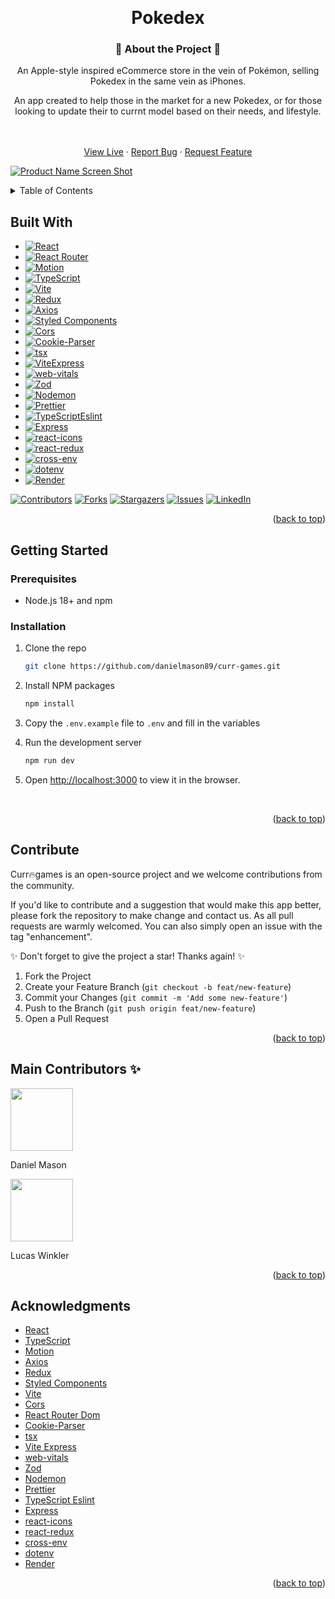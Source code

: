 <!-- Improved compatibility of back to top link: See: https://github.com/othneildrew/Best-README-Template/pull/73 -->

<a id="readme-top"></a>

<!--
*** Thanks for checking out the Best-README-Template. If you have a suggestion
*** that would make this better, please fork the repo and create a pull request
*** or simply open an issue with the tag "enhancement".
*** Don't forget to give the project a star!
*** Thanks again! Now go create something AMAZING! :D
-->

<!-- PROJECT SHIELDS -->
<!--
*** I'm using markdown "reference style" links for readability.
*** Reference links are enclosed in brackets [ ] instead of parentheses ( ).
*** See the bottom of this document for the declaration of the reference variables
*** for contributors-url, forks-url, etc. This is an optional, concise syntax you may use.
*** https://www.markdownguide.org/basic-syntax/#reference-style-links
-->

<br />
<div align="center">

# Pokedex

### 🚀 About the Project 🚀

  <div align="center">
    <p>An Apple-style inspired eCommerce store in the vein of Pokémon, selling Pokedex in the same vein as iPhones.</p>
    <p>An app created to help those in the market for a new Pokedex, or for those looking to update their to currnt model based on their needs, and lifestyle. 
    </div>
    <br />
    <br />
    <a href="https://pokedex-shop-app.web.app/">View Live</a>
    &middot;
    <a href="https://github.com/danielmason89/pokedex-ecommerce/issues/new?labels=bug&template=bug-report---.md">Report Bug</a>
    &middot;
    <a href="https://github.com/danielmason89/pokedex-ecommerce/issues/new?labels=enhancement&template=feature-request---.md">Request Feature</a>
  </p>
</div>

[![Product Name Screen Shot][product-screenshot]](https://curr-games.onrender.com/)

[product-screenshot]: https://media.licdn.com/dms/image/v2/D4E2DAQEDCsnJwm4ZNg/profile-treasury-image-shrink_800_800/profile-treasury-image-shrink_800_800/0/1718855069526?e=1742187600&v=beta&t=MiXrctEdmtWF6BqZDb17haW02c2DCQWXJZP98J04eYY

<!-- TABLE OF CONTENTS -->
<details>
  <summary>Table of Contents</summary>
  <ol>
    <li>
      <a href="#about-the-project">About The Project</a>
      <ul>
        <li><a href="#built-with">Built With</a></li>
      </ul>
    </li>
    <li>
      <a href="#getting-started">Getting Started</a>
      <ul>
        <li><a href="#prerequisites">Prerequisites</a></li>
        <li><a href="#installation">Installation</a></li>
      </ul>
    </li>
    <li><a href="#contribute">Contribute</a></li>
    <li><a href="#acknowledgments">Acknowledgments</a></li>
  </ol>
</details>

## Built With

- [![React][React.js]][React-url]
- [![React Router][React Router]][React Router-url]
- [![Motion][Motion]][Motion-url]
- [![TypeScript][TypeScript]][TypeScript-url]
- [![Vite][Vite]][Vite-url]
- [![Redux][Redux]][Redux-url]
- [![Axios][Axios]][Axios-url]
- [![Styled Components][Styled Components]][Styled Components-url]
- [![Cors][Cors]][Cors-url]
- [![Cookie-Parser][Cookie-Parser]][Cookie-Parser-url]
- [![tsx][tsx]][tsx-url]
- [![ViteExpress][ViteExpress]][ViteExpress-url]
- [![web-vitals][web-vitals]][web-vitals-url]
- [![Zod][Zod]][Zod-url]
- [![Nodemon][Nodemon]][Nodemon-url]
- [![Prettier][Prettier]][Prettier-url]
- [![TypeScriptEslint][TypeScriptEslint]][typescript-eslint-url]
- [![Express][Express]][Express-url]
- [![react-icons][react-icons]][react-icons-url]
- [![react-redux][react-redux]][react-redux-url]
- [![cross-env][cross-env]][cross-env-url]
- [![dotenv][dotenv]][dotenv-url]
- [![Render][Render]][Render-url]

[![Contributors][contributors-shield]][contributors-url]
[![Forks][forks-shield]][forks-url]
[![Stargazers][stars-shield]][stars-url]
[![Issues][issues-shield]][issues-url]
[![LinkedIn][linkedin-shield]][linkedin-url]

<p align="right">(<a href="#readme-top">back to top</a>)</p>

<!-- GETTING STARTED -->

## Getting Started

<h3>Prerequisites</h3>

- Node.js 18+ and npm

### Installation

1. Clone the repo

   ```sh
   git clone https://github.com/danielmason89/curr-games.git
   ```

2. Install NPM packages

   ```sh
   npm install
   ```

3. Copy the `.env.example` file to `.env` and fill in the variables

4. Run the development server

   ```sh
   npm run dev
   ```

5. Open [http://localhost:3000](http://localhost:3000) to view it in the browser.
<br/>

<p align="right">(<a href="#readme-top">back to top</a>)</p>

<!-- CONTRIBUTE -->

## Contribute

Curr🔥games is an open-source project and we welcome contributions from the community.

If you'd like to contribute and a suggestion that would make this app better, please fork the repository to make change and contact us. As all pull requests are warmly welcomed.
You can also simply open an issue with the tag "enhancement".

✨ Don't forget to give the project a star! Thanks again! ✨

1. Fork the Project
2. Create your Feature Branch (`git checkout -b feat/new-feature`)
3. Commit your Changes (`git commit -m 'Add some new-feature'`)
4. Push to the Branch (`git push origin feat/new-feature`)
5. Open a Pull Request

<p align="right">(<a href="#readme-top">back to top</a>)</p>

## Main Contributors ✨

<div>
  <img src="https://avatars.githubusercontent.com/u/77700361?v=4" width="100" height="100" />
  <p>Daniel Mason</p>
  <img src="https://avatars.githubusercontent.com/u/43054519?v=4" width="100" height="100" />
  <p>Lucas Winkler</p>
</div>

<p align="right">(<a href="#readme-top">back to top</a>)</p>

<!-- ACKNOWLEDGMENTS -->

## Acknowledgments

- [React](https://react.dev/)
- [TypeScript](https://www.typescriptlang.org/)
- [Motion](https://motion.dev/)
- [Axios](https://axios-http.com/)
- [Redux](https://redux.js.org/)
- [Styled Components](https://styled-components.com/)
- [Vite](https://vite.dev/)
- [Cors](https://developer.mozilla.org/en-US/docs/Web/HTTP/CORS)
- [React Router Dom](https://www.npmjs.com/package/react-router-dom)
- [Cookie-Parser](https://www.npmjs.com/package/cookie-parser)
- [tsx](https://www.npmjs.com/package/tsx)
- [Vite Express](https://www.npmjs.com/package/vite-express)
- [web-vitals](https://www.npmjs.com/package/web-vitals)
- [Zod](https://zod.dev/)
- [Nodemon](https://nodemon.io/)
- [Prettier](https://prettier.io/)
- [TypeScript Eslint](https://typescript-eslint.io/)
- [Express](https://expressjs.com/)
- [react-icons](https://react-icons.github.io/react-icons/)
- [react-redux](https://react-redux.js.org/)
- [cross-env](https://www.npmjs.com/package/cross-env)
- [dotenv](https://www.npmjs.com/package/dotenv)
- [Render](https://render.com/)

<p align="right">(<a href="#readme-top">back to top</a>)</p>

<!-- MARKDOWN LINKS & IMAGES -->
<!-- https://www.markdownguide.org/basic-syntax/#reference-style-links -->

[contributors-shield]: https://img.shields.io/github/contributors/danielmason89/curr-games.svg?style=for-the-badge
[contributors-url]: https://github.com/danielmason89/curr-games/graphs/contributors
[forks-shield]: https://img.shields.io/github/forks/danielmason89/curr-games.svg?style=for-the-badge
[forks-url]: https://github.com/danielmason89/curr-games/network/members
[stars-shield]: https://img.shields.io/github/stars/danielmason89/curr-games.svg?style=for-the-badge
[stars-url]: https://github.com/danielmason89/curr-games/stargazers
[issues-shield]: https://img.shields.io/github/issues/danielmason89/curr-games.svg?style=for-the-badge
[issues-url]: https://github.com/danielmason89/curr-games/issues
[linkedin-shield]: https://img.shields.io/badge/-LinkedIn-black.svg?style=for-the-badge&logo=linkedin&colorB=555
[linkedin-url]: https://www.linkedin.com/in/daniel-mason-dev/
[React.js]: https://img.shields.io/badge/React-20232A?style=for-the-badge&logo=react&logoColor=61DAFB
[React-url]: https://reactjs.org/
[TypeScript]: https://img.shields.io/badge/TypeScript-3178C6?logo=typescript&logoColor=fff
[TypeScript-url]: https://www.typescriptlang.org/
[React Router]: https://img.shields.io/badge/React%20Router-CA4245?logo=reactrouter&logoColor=fff&style=flat
[React Router-url]: https://reactrouter.com/
[Vite]: https://img.shields.io/badge/Vite-646CFF?logo=vite&logoColor=fff&style=flat
[Vite-url]: https://vite.dev/
[Motion]: https://img.shields.io/badge/Framer-05F?logo=framer&logoColor=fff&style=flat
[Motion-url]: https://motion.dev/
[Vite]: https://img.shields.io/badge/Vite-646CFF?logo=vite&logoColor=fff&style=flat
[Vite-url]: https://vite.dev/
[Redux]: https://img.shields.io/badge/Redux-764ABC?logo=redux&logoColor=fff&style=flat
[Redux-url]: https://redux.js.org/
[Axios]: https://img.shields.io/badge/Axios-5A29E4?logo=axios&logoColor=fff&style=flat
[Axios-url]: https://axios-http.com/
[Styled Components]: https://img.shields.io/badge/styled--components-DB7093?logo=styledcomponents&logoColor=fff&style=flat
[Styled Components-url]: https://styled-components.com/
[Cors]: https://img.shields.io/badge/Cors-00C7B7?logoColor=fff&style=flat
[Cors-url]: https://developer.mozilla.org/en-US/docs/Web/HTTP/CORS
[react-router-dom]: https://img.shields.io/badge/react-router-dom-00C7B7?logoColor=fff&style=flat
[react-router-dom-url]: https://www.npmjs.com/package/react-router-dom
[Cookie-Parser]: https://img.shields.io/badge/cookie-parser-00C7B7?logoColor=fff&style=flat
[Cookie-Parser-url]: https://www.npmjs.com/package/cookie-parser
[tsx]: https://img.shields.io/badge/tsx-00C7B7?logoColor=fff&style=flat
[tsx-url]: https://www.npmjs.com/package/tsx
[ViteExpress]: https://img.shields.io/badge/vite-express-00C7B7?logoColor=fff&style=flat
[ViteExpress-url]: https://www.npmjs.com/package/vite-express
[web-vitals]: https://img.shields.io/badge/web-vitals-00C7B7?logoColor=fff&style=flat
[web-vitals-url]: https://www.npmjs.com/package/web-vitals
[Zod]: https://img.shields.io/badge/Zod-3E67B1?logoColor=fff&style=flat
[Zod-url]: https://zod.dev/
[Nodemon]: https://img.shields.io/badge/Nodemon-76D04B?logoColor=fff&style=flat
[Nodemon-url]: https://nodemon.io/
[Prettier]: https://img.shields.io/badge/Prettier-F7B93E?logoColor=fff&style=flat
[Prettier-url]: https://prettier.io/
[TypeScriptEslint]: https://img.shields.io/badge/typescript-eslint-3178C6?logoColor=fff&style=flat
[typescript-eslint-url]: https://typescript-eslint.io/
[Express]: https://img.shields.io/badge/Express-000000?logoColor=fff&style=flat
[Express-url]: https://expressjs.com/
[react-icons]: https://img.shields.io/badge/react-icons-61DAFB?logoColor=fff&style=flat
[react-icons-url]: https://react-icons.github.io/react-icons/
[react-redux]: https://img.shields.io/badge/react-redux-764ABC?logoColor=fff&style=flat
[react-redux-url]: https://react-redux.js.org/
[cross-env]: https://img.shields.io/badge/cross-env-ECD53F?logoColor=fff&style=flat
[cross-env-url]: https://www.npmjs.com/package/cross-env
[dotenv]: https://img.shields.io/badge/dotenv-ECD53F?logoColor=fff&style=flat
[dotenv-url]: https://www.npmjs.com/package/dotenv
[Render]: https://img.shields.io/badge/Render-000000?logoColor=fff&style=flat
[Render-url]: https://render.com/
